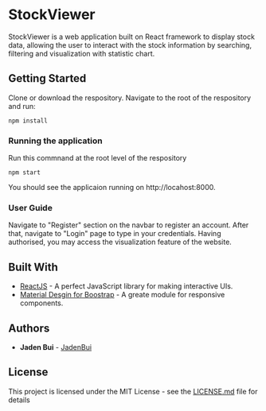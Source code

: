 # StockViewer

StockViewer is a web application built on React framework to display stock data, allowing the user to interact with the stock information by searching, filtering and visualization with statistic chart.

## Getting Started

Clone or download the respository. Navigate to the root of the respository and run:
```
npm install
```

### Running the application

Run this commnand at the root level of the respository 
```
npm start
```
You should see the applicaion running on  http://locahost:8000. 

### User Guide

Navigate to "Register" section on the navbar to register an account. After that, navigate to "Login" page to type in your credentials. Having authorised, you may access the visualization feature of the website.

## Built With

* [ReactJS](https://reactjs.org/) - A perfect JavaScript library for making interactive UIs.
* [Material Desgin for Boostrap](https://mdbootstrap.com/) - A greate module for responsive components.


## Authors

* **Jaden Bui** - [JadenBui](https://github.com/JadenBui)

## License

This project is licensed under the MIT License - see the [LICENSE.md](LICENSE.md) file for details
